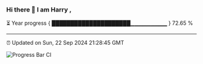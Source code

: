 ### Hi there 👋 I am Harry , 

⏳ Year progress { █████████████████████▁▁▁▁▁▁▁▁▁ } 72.65 %

---

⏰ Updated on Sun, 22 Sep 2024 21:28:45 GMT

![Progress Bar CI](https://github.com/duykhang68/duykhang68/workflows/Progress%20Bar%20CI/badge.svg)
